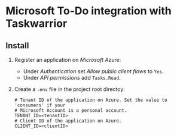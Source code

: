 # Microsoft To-Do integration with Taskwarrior

## Install

  1. Register an application on _Microsoft Azure_:
     - Under _Authentication_ set _Allow public client flows_ to `Yes`.
     - Under _API permissions_ add `Tasks.Read`.

  1. Create a `.env` file in the project root directoy: 
     ```env
     # Tenant ID of the application on Azure. Set the value to 'consumers' if your 
     # Microsoft Account is a personal account.
     TENANT_ID=<tenantID>
     # Client ID of the application on Azure. 
     CLIENT_ID=<clientID>
     ```
  
